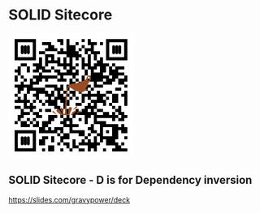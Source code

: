 # SOLID Sitecore

![SOLIDSitecore qr code](/SOLIDSitecore-qr-code.png)

## SOLID Sitecore - D is for Dependency inversion
https://slides.com/gravypower/deck

